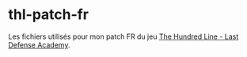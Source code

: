 # thl-patch-fr

Les fichiers utilisés pour mon patch FR du jeu [The Hundred Line - Last Defense Academy](https://hundred-line.com/en/).
